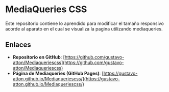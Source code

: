 # MediaQueries CSS

Este repositorio contiene lo aprendido para modificar el tamaño responsivo acorde al aparato en el cual se visualiza la pagina utilizando mediaqueries.

## Enlaces

- **Repositorio en GitHub**: [https://github.com/gustavo-atton/Mediaqueriescss](https://github.com/gustavo-atton/Mediaqueriescss)
- **Página de Mediaqueries (GitHub Pages)**: [https://gustavo-atton.github.io/Mediaqueriescss/](https://gustavo-atton.github.io/Mediaqueriescss/)
